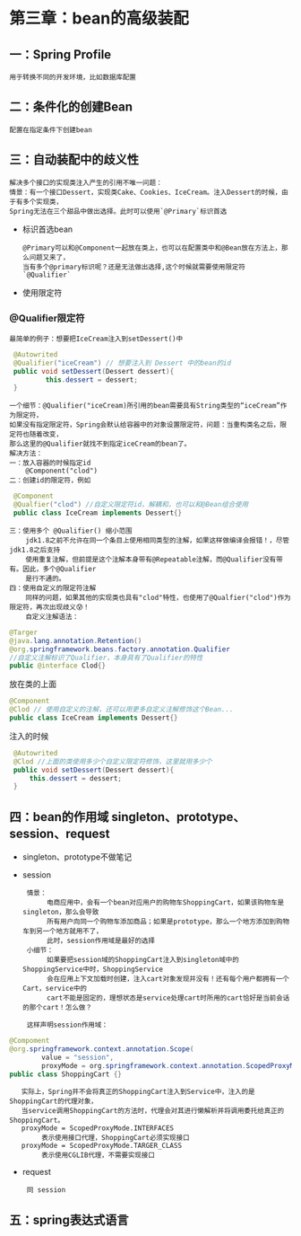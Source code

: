 # 第三章：bean的高级装配

## 一：Spring Profile
    用于转换不同的开发环境，比如数据库配置

## 二：条件化的创建Bean
    配置在指定条件下创建bean
## 三：自动装配中的歧义性
    解决多个接口的实现类注入产生的引用不唯一问题：
    情景：有一个接口Dessert，实现类Cake、Cookies、IceCream。注入Dessert的时候，由于有多个实现类，
    Spring无法在三个甜品中做出选择。此时可以使用`@Primary`标识首选
* 标识首选bean 
                
      @Primary可以和@Component一起放在类上，也可以在配置类中和@Bean放在方法上，那么问题又来了，
      当有多个@primary标识呢？还是无法做出选择,这个时候就需要使用限定符`@Qualifier`
* 使用限定符
  
### @Qualifier限定符
    最简单的例子：想要把IceCream注入到setDessert()中
   ```java
    @Autowrited
    @Qualifier("iceCream") // 想要注入到 Dessert 中的bean的id
    public void setDessert(Dessert dessert){
            this.dessert = dessert;
    }
   ```
    一个细节：@Qualifier("iceCream)所引用的bean需要具有String类型的“iceCream”作为限定符，
    如果没有指定限定符，Spring会默认给容器中的对象设置限定符，问题：当重构类名之后，限定符也随着改变，
    那么这里的@Qualifier就找不到指定iceCream的bean了。
    解决方法：
    一：放入容器的时候指定id
        @Component("clod")
    二：创建id的限定符，例如
   ```java
    @Component
    @Qualfier("clod") //自定义限定符id，解耦和，也可以和@Bean组合使用
    public class IceCream implements Dessert{}
   ```
    三：使用多个 @Qualifier() 缩小范围
        jdk1.8之前不允许在同一个条目上使用相同类型的注解，如果这样做编译会报错！，尽管jdk1.8之后支持
        使用重复注解，但前提是这个注解本身带有@Repeatable注解，而@Qualifier没有带有。因此，多个@Qualifier
        是行不通的。
    四：使用自定义的限定符注解
        同样的问题，如果其他的实现类也具有"clod"特性，也使用了@Qualfier("clod")作为限定符，再次出现歧义😰！
        自定义注解语法： 
   ```java
   @Targer
   @java.lang.annotation.Retention()
   @org.springframework.beans.factory.annotation.Qualifier 
   //自定义注解标识了Qualifier，本身具有了Qualifier的特性
   public @interface Clod{}
   ```
   放在类的上面
   ```java
   @Component
   @Clod // 使用自定义的注解，还可以用更多自定义注解修饰这个Bean...
   public class IceCream implements Dessert{}
   ```
   注入的时候
   ```java
    @Autowrited
    @Clod //上面的类使用多少个自定义限定符修饰，这里就用多少个
    public void setDessert(Dessert dessert){
        this.dessert = dessert;
    }
   ```
    
## 四：bean的作用域  singleton、prototype、session、request
* singleton、prototype不做笔记
* session

       情景：
            电商应用中，会有一个bean对应用户的购物车ShoppingCart，如果该购物车是singleton，那么会导致
            所有用户向同一个购物车添加商品；如果是prototype，那么一个地方添加到购物车到另一个地方就用不了，
            此时，session作用域是最好的选择
       小细节：
            如果要把session域的ShoppingCart注入到singleton域中的ShoppingService中时，ShoppingService
            会在应用上下文加载时创建，注入cart对象发现并没有！还有每个用户都拥有一个Cart，service中的
            cart不能是固定的，理想状态是service处理cart时所用的cart恰好是当前会话的那个cart！怎么做？
            
       这样声明session作用域：
```java
@Compoment
@org.springframework.context.annotation.Scope(
        value = "session",
        proxyMode = org.springframework.context.annotation.ScopedProxyMode.INTERFACES)
public class ShoppingCart {}
```
       实际上，Spring并不会将真正的ShoppingCart注入到Service中，注入的是ShoppingCart的代理对象，
       当service调用ShoppingCart的方法时，代理会对其进行懒解析并将调用委托给真正的ShoppingCart。
       proxyMode = ScopedProxyMode.INTERFACES 
            表示使用接口代理，ShoppingCart必须实现接口
       proxyMode = ScopedProxyMode.TARGER_CLASS
            表示使用CGLIB代理，不需要实现接口
* request
      
       同 session             
       
## 五：spring表达式语言